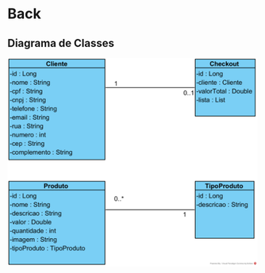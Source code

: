 # Back

## Diagrama de Classes

![Diagrama model](/assets/images/DiagramaDeClasses.png "Diagrama de Classes da model")
